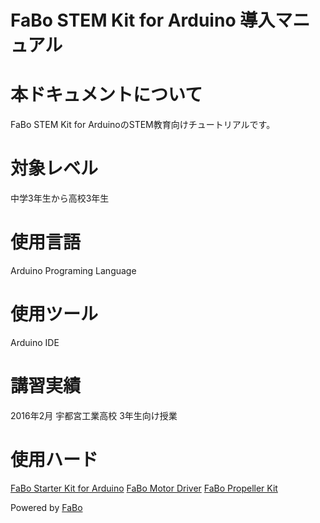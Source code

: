 FaBo STEM Kit for Arduino 導入マニュアル
=======

# 本ドキュメントについて

FaBo STEM Kit for ArduinoのSTEM教育向けチュートリアルです。

# 対象レベル

中学3年生から高校3年生

# 使用言語

Arduino Programing Language

# 使用ツール

Arduino IDE

# 講習実績
2016年2月 宇都宮工業高校 3年生向け授業<br>

# 使用ハード

[FaBo Starter Kit for Arduino](http://www.fabo.io/002.html)
[FaBo Motor Driver](http://www.fabo.io/601.html)
[FaBo Propeller Kit](http://www.fabo.io/1501.html)


Powered by [FaBo](http://www.fabo.io)